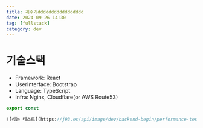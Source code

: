 ```yaml
---
title: 계수기ddddddddddddddddd
date: 2024-09-26 14:30
tag: [fullstack]
category: dev
---
```


# 기술스택

- Framework: React
- UserInterface: Bootstrap
- Language: TypeScript
- Infra: Nginx, Cloudflare(or AWS Route53)

```typescript
export const

![성능 테스트](https://j93.es/api/image/dev/backend-begin/performance-test.png)
```
